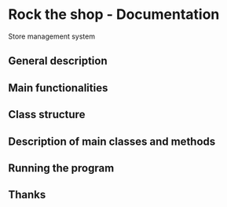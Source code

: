 # Rock the shop - Documentation
Store management system
## General description
## Main functionalities
## Class structure
## Description of main classes and methods
## Running the program
## Thanks
